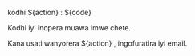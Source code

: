 kodhi ${action} : ${code}

Kodhi iyi inopera muawa imwe chete.

Kana usati wanyorera ${action} , ingofuratira iyi email.
